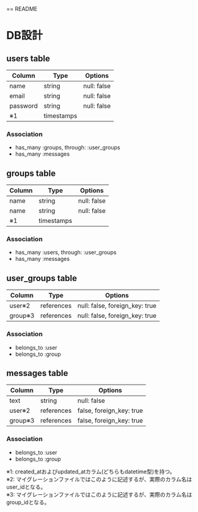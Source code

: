 == README

# DB設計

## users table
|Column|Type|Options|
|---|---|---|
|name|string|null: false|
|email|string|null: false|
|password|string|null: false|
|※1|timestamps||

### Association
- has_many :groups, through: :user_groups
- has_many :messages

## groups table
|Column|Type|Options|
|---|---|---|
|name|string|null: false|
|name|string|null: false|
|※1|timestamps||

### Association
- has_many :users, through: :user_groups
- has_many :messages

## user_groups table
|Column|Type|Options|
|---|---|---|
|user※2|references|null: false, foreign_key: true|
|group※3|references|null: false, foreign_key: true|

### Association
- belongs_to :user
- belongs_to :group

## messages table
|Column|Type|Options|
|---|---|---|
|text|string|null: false|
|user※2|references|false, foreign_key: true|
|group※3|references|false, foreign_key: true|

### Association
- belongs_to :user
- belongs_to :group

※1: created_atおよびupdated_atカラム(どちらもdatetime型)を持つ。  
※2: マイグレーションファイルではこのように記述するが、実際のカラム名はuser_idとなる。  
※3: マイグレーションファイルではこのように記述するが、実際のカラム名はgroup_idとなる。  
